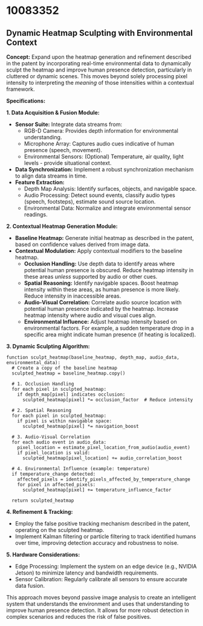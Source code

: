# 10083352

## Dynamic Heatmap Sculpting with Environmental Context

**Concept:** Expand upon the heatmap generation and refinement described in the patent by incorporating real-time environmental data to dynamically sculpt the heatmap and improve human presence detection, particularly in cluttered or dynamic scenes.  This moves beyond solely processing pixel intensity to interpreting the *meaning* of those intensities within a contextual framework.

**Specifications:**

**1. Data Acquisition & Fusion Module:**

*   **Sensor Suite:** Integrate data streams from:
    *   RGB-D Camera: Provides depth information for environmental understanding.
    *   Microphone Array: Captures audio cues indicative of human presence (speech, movement).
    *   Environmental Sensors: (Optional) Temperature, air quality, light levels - provide situational context.
*   **Data Synchronization:** Implement a robust synchronization mechanism to align data streams in time.
*   **Feature Extraction:**
    *   Depth Map Analysis:  Identify surfaces, objects, and navigable space.
    *   Audio Processing:  Detect sound events, classify audio types (speech, footsteps), estimate sound source location.
    *   Environmental Data: Normalize and integrate environmental sensor readings.

**2. Contextual Heatmap Generation Module:**

*   **Baseline Heatmap:**  Generate initial heatmap as described in the patent, based on confidence values derived from image data.
*   **Contextual Modulation:**  Apply contextual modifiers to the baseline heatmap.
    *   **Occlusion Handling:** Use depth data to identify areas where potential human presence is obscured.  Reduce heatmap intensity in these areas *unless* supported by audio or other cues.
    *   **Spatial Reasoning:** Identify navigable spaces. Boost heatmap intensity within these areas, as human presence is more likely. Reduce intensity in inaccessible areas.
    *   **Audio-Visual Correlation:** Correlate audio source location with potential human presence indicated by the heatmap. Increase heatmap intensity where audio and visual cues align.
    *   **Environmental Influence:**  Adjust heatmap intensity based on environmental factors.  For example, a sudden temperature drop in a specific area might indicate human presence (if heating is localized).

**3. Dynamic Sculpting Algorithm:**

```pseudocode
function sculpt_heatmap(baseline_heatmap, depth_map, audio_data, environmental_data):
  # Create a copy of the baseline heatmap
  sculpted_heatmap = baseline_heatmap.copy()

  # 1. Occlusion Handling
  for each pixel in sculpted_heatmap:
    if depth_map[pixel] indicates occlusion:
      sculpted_heatmap[pixel] *= occlusion_factor  # Reduce intensity

  # 2. Spatial Reasoning
  for each pixel in sculpted_heatmap:
    if pixel is within navigable space:
      sculpted_heatmap[pixel] *= navigation_boost

  # 3. Audio-Visual Correlation
  for each audio event in audio_data:
    pixel_location = estimate_pixel_location_from_audio(audio_event)
    if pixel_location is valid:
      sculpted_heatmap[pixel_location] += audio_correlation_boost

  # 4. Environmental Influence (example: temperature)
  if temperature_change detected:
    affected_pixels = identify_pixels_affected_by_temperature_change
    for pixel in affected_pixels:
      sculpted_heatmap[pixel] += temperature_influence_factor

  return sculpted_heatmap
```

**4. Refinement & Tracking:**

*   Employ the false positive tracking mechanism described in the patent, operating on the sculpted heatmap.
*   Implement Kalman filtering or particle filtering to track identified humans over time, improving detection accuracy and robustness to noise.

**5.  Hardware Considerations:**

*   Edge Processing:  Implement the system on an edge device (e.g., NVIDIA Jetson) to minimize latency and bandwidth requirements.
*   Sensor Calibration:  Regularly calibrate all sensors to ensure accurate data fusion.



This approach moves beyond passive image analysis to create an intelligent system that understands the environment and uses that understanding to improve human presence detection. It allows for more robust detection in complex scenarios and reduces the risk of false positives.